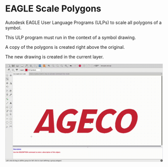 # EAGLE Scale Polygons

Autodesk EAGLE User Language Programs (ULPs) to scale all polygons of a symbol.

This ULP program must run in the context of a symbol drawing.

A copy of the polygons is created right above the original.

The new drawing is created in the current layer.

![scale-polygons](images/scale-polygons.gif)
